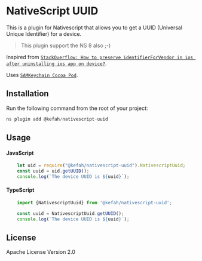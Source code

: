 # NativeScript UUID

This is a plugin for Nativescript that allows you to get a UUID (Universal Unique Identifier) for a device.

> This plugin support the NS 8 also ;-)

Inspired from [`StackOverflow: How to preserve identifierForVendor in ios after uninstalling ios app on device?`](http://stackoverflow.com/questions/21878560/how-to-preserve-identifierforvendor-in-ios-after-uninstalling-ios-app-on-device).

Uses [`SAMKeychain Cocoa Pod`](https://cocoapods.org/pods/SAMKeychain).

## Installation

Run the following command from the root of your project:

```javascript
ns plugin add @kefah/nativescript-uuid
```

## Usage

#### JavaScript
```js
    let uid = require("@kefah/nativescript-uuid").NativescriptUuid;
    const uuid = uid.getUUID();
    console.log(`The device UUID is ${uuid}`);
```

#### TypeScript
```typescript
    import {NativescriptUuid} from '@kefah/nativescript-uuid';

    const uuid = NativescriptUuid.getUUID();
    console.log(`The device UUID is ${uuid}`);
```

## License

Apache License Version 2.0
